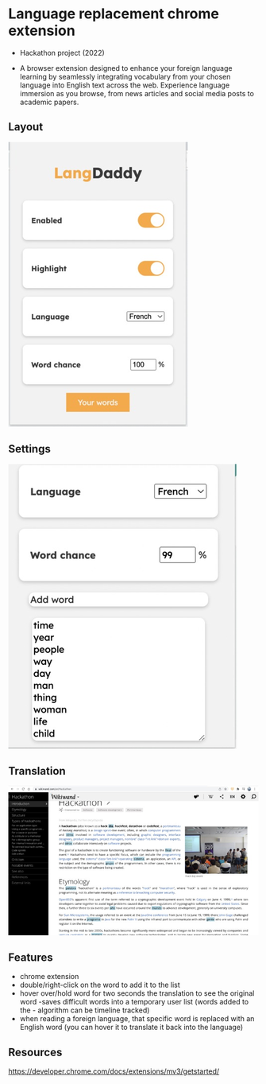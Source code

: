 # Language replacement chrome extension

- Hackathon project (2022)

- A browser extension designed to enhance your foreign language learning by seamlessly integrating vocabulary from your chosen language into English text across the web. Experience language immersion as you browse, from news articles and social media posts to academic papers.

## Layout

!['1'](/images/1.jpg)

## Settings

!['2'](/images/2.jpg)

## Translation

!['3'](/images/3.jpg)

## Features

- chrome extension
- double/right-click on the word to add it to the list
- hover over/hold word for two seconds the translation to see the original word -saves difficult words into a temporary user list (words added to the - algorithm can be timeline tracked)
- when reading a foreign language, that specific word is replaced with an English word (you can hover it to translate it back into the language)

## Resources

<https://developer.chrome.com/docs/extensions/mv3/getstarted/>
